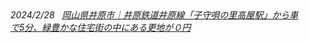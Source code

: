 <dl><dd><i class="fa fa-clock-o"/>2024/2/28										&#160; <a href="https://zero.estate/zero/chugoku/1611_ibara/" data-wpel-link="internal">
						&#23713;&#23665;&#30476;&#20117;&#21407;&#24066;&#65372;&#20117;&#21407;&#37444;&#36947;&#20117;&#21407;&#32218;&#12300;&#23376;&#23432;&#21764;&#12398;&#37324;&#39640;&#23627;&#39365;&#12301;&#12363;&#12425;&#36554;&#12391;5&#20998;&#12289;&#32209;&#35914;&#12363;&#12394;&#20303;&#23429;&#34903;&#12398;&#20013;&#12395;&#12354;&#12427;&#26356;&#22320;&#12364;&#65296;&#20870;					</a></dd></dl>
